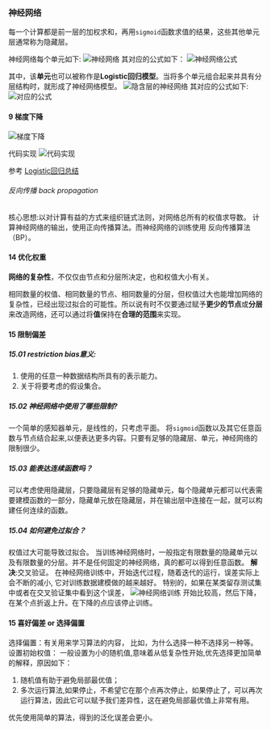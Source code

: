 ### 神经网络
每一个计算都是前一层的加权求和，再用`sigmoid`函数求值的结果，这些其他单元层通常称为隐藏层。

神经网络每个单元如下:
![神经网络](http://dataunion.org/wp-content/uploads/2015/03/115.png)
其对应的公式如下：
![神经网络公式](http://dataunion.org/wp-content/uploads/2015/03/27.png)

其中，该**单元**也可以被称作是**Logistic回归模型**。当将多个单元组合起来并具有分层结构时，就形成了神经网络模型。
![隐含层的神经网络](http://dataunion.org/wp-content/uploads/2015/03/342.png)
其对应的公式如下:
![对应的公式](http://dataunion.org/wp-content/uploads/2015/03/42.png)

#### 9 梯度下降
![梯度下降](http://img.blog.csdn.net/20131213085438093)

代码实现
![代码实现](http://img.blog.csdn.net/20131113202512453?watermark/2/text/aHR0cDovL2Jsb2cuY3Nkbi5uZXQvZG9uZ3Rpbmd6aGl6aQ==/font/5a6L5L2T/fontsize/400/fill/I0JBQkFCMA==/dissolve/70/gravity/SouthEast)

参考
[Logistic回归总结](http://blog.csdn.net/achuo/article/details/51160101 "Logistic回归总结")

###### 反向传播 back propagation
核心思想:以对计算有益的方式来组织链式法则，对网络总所有的权值求导数。
计算神经网络的输出，使用正向传播算法。而神经网络的训练使用 反向传播算法（BP）。

#### 14 优化权重
**网络的复杂性**，不仅仅由节点和分层所决定，也和权值大小有关。

相同数量的权值、相同数量的节点、相同数量的分层，但权值过大也能增加网络的复杂性，已经出现过拟合的可能性。所以说有时不仅要通过赋予**更少的节点**或**分层**来改造网络，还可以通过将**值**保持在**合理的范围**来实现。

#### 15 限制偏差
##### 15.01 restriction bias意义:
1. 使用的任意一种数据结构所具有的表示能力。
2. 关于将要考虑的假设集合。

##### 15.02 神经网络中使用了哪些限制?
一个简单的感知器单元，是线性的，只考虑平面。
将`sigmoid`函数以及其它任意函数与节点结合起来,以便表达更多内容。只要有足够的隐藏层、单元，神经网络的限制很少。

##### 15.03 能表达连续函数吗？
可以考虑使用隐藏层，只要隐藏层有足够的隐藏单元，每个隐藏单元都可以代表需要建模函数的一部分，隐藏单元放在隐藏层，并在输出层中连接在一起，就可以构建任何连续的函数。

##### 15.04 如何避免过拟合？
权值过大可能导致过拟合。
当训练神经网络时，一般指定有限数量的隐藏单元以及有限数量的分层。并不是任何固定的神经网络，真的都可以得到任意函数。
**解决**:交叉验证。
在神经网络训练中，开始迭代过程，随着迭代的运行，误差实际上会不断的减小, 它对训练数据建模做的越来越好。
特别的，如果在某类留存测试集中或者在交叉验证集中看到这个误差，
![神经网络训练](https://i.imgur.com/mdtHObf.png)
开始比较高，然后下降，在某个点折返上升。在下降的点应该停止训练。

#### 15 喜好偏差 or 选择偏置
选择偏置：有关用来学习算法的内容，
比如，为什么选择一种不选择另一种等。
设置初始权值：
一般设置为小的随机值,意味着从低复杂性开始,优先选择更加简单的解释，原因如下：
1. 随机值有助于避免局部最优值；
2. 多次运行算法,如果停止，不希望它在那个点再次停止，如果停止了，可以再次运行算法，因此它可以赋予我们差异性，这在避免局部最优值上非常有用。

优先使用简单的算法，得到的泛化误差会更小。



